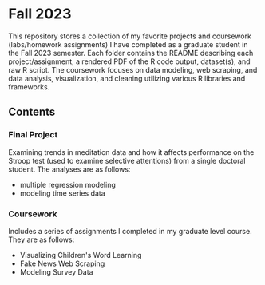 # Fall 2023

This repository stores a collection of my favorite projects and coursework (labs/homework assignments) I have completed as a graduate student in the Fall 2023 semester. Each folder contains the README describing each project/assignment, a rendered PDF of the R code output, dataset(s), and raw R script.
The coursework focuses on data modeling, web scraping, and data analysis, visualization, and cleaning utilizing various R libraries and frameworks.

## Contents

### Final Project 
Examining trends in meditation data and how it affects performance on the Stroop test (used to examine selective attentions) from a single doctoral student. 
The analyses are as follows: 
- multiple regression modeling
- modeling time series data

### Coursework 
Includes a series of assignments I completed in my graduate level course. They are as follows: 
- Visualizing Children's Word Learning
- Fake News Web Scraping
- Modeling Survey Data
